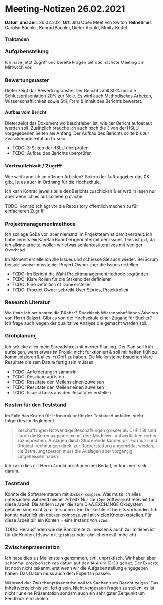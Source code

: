 # Meeting-Notizen 26.02.2021

**Datum und Zeit**: 26.02.2021
**Ort**: Jitsi Open Meet von Switch
**Teilnehmer**: Carolyn Bächler, Konrad Bächler, Dieter Arnold, Moritz Küttel

#### Traktanden
### Aufgabenstellung

Ich habe jetzt Zugriff und bereite Fragen auf das nächste Meeting am Mittwoch vor.

### Bewertungsraster

Dieter zeigt das Bewertungsraster. Der Bericht zählt 80% und die Schlusspräsentation 20% zur Note.
Es wird auch Methodisches Arbeiten, Wissenschaftlichkeit sowie Stil, Form & Inhalt des Berichts bewertet.

#### Aufbau vom Bericht

Dieter zeigt das Dokument wo beschrieben ist, wie der Bericht aufgebaut werden soll.
Zusätzlich brauche ich auch noch die 3 von der HSLU vorgegebenen Seiten am Anfang.
Der Aufbau des Berichts sollte bis zur Zwischenpräsentation fix sein.

* TODO: 3-Seiten der HSLU überprüfen
* TODO: Aufbau des Berichts überprüfen


### Vertraulichkeit / Zugriff

Wie weit kann ich im offenen Arbeiten? Sofern der Auftraggeber das OK gibt, ist es auch in Ordnung für die Hochschule.

Ich kann Konrad jeweils teile des Berichts zuschicken & er wird in lesen nur aber wenn ich es auf codeberg mache.

TODO: Konrad schlägt vor die Repository öffentlich machen zu für einfacheren Zugriff


### Projektmanagementmethode

Ich schlage SoDa vor, aber niemand im Projektteam ist damit vertraut.
Ich habe bereits ein KanBan Board eingerichtet mit den Issues.
Dies ist gut, da ich alleine arbeite, wollen wir etwas schlankes/iteratives mit weniger Overhead.

Im Moment erstelle ich alle Issues und schliesse Sie auch wieder. Bei Scrum beispielsweise müsste der Project Owner aber die 
Issues erstellen.

* TODO: Im Bericht die Wahl Projektmanagementmethode begründen
* TODO: Klare Rollen für die Stakeholder definieren
* TODO: Eine Definition of Done erstellen
* TODO: Product Owner schreibt User Stories, Projektrollen

### Research Literatur

Wo finde ich am besten die Bücher? Spezifisch Wissenschaftliches Arbeiten von Herrn Balzert. Gibt es von der Hochschule einen Zugang für Bücher?
Ich frage auch wegen der qualitative Analyse die gemacht werden soll.

### Grobplanung

Ich schicke allen mein Spreadsheet mit meiner Planung.
Der Plan soll früh aufzeigen, wenn etwas im Projekt nicht funktioniert & soll mir helfen früh zu kommunizieren & alles im Griff zu haben. 
Die Meilensteine brauchen klare Resultate die zum Datum fertig sein müssen.

* TODO: Anforderungen sammeln
* TODO: Resultate auflisten
* TODO: Resultate den Meilensteinen zuweisen
* TODO: Resultate den Meilensteinen zuweisen
* TODO: Issues/Tasks aus den Resultaten erstellen


### Kosten für den Teststand

Im Falle das Kosten für Infrastruktur für den Teststand anfallen, steht folgendes Im Reglement:

  > Beschaffungen
  > Notwendige Beschaffungen grösser als CHF 150 sind durch die Betreuungsperson mit dem Modulver-
  > antwortlichen vorher abzusprechen. Auslagen durch Studierende können per Formular und Original-
  > rechnungen direkt zur Rückerstattung angemeldet werden, die Betreuungsperson muss die Auslagen
  > aber vorgängig gutgeheissen haben.

Ich kann dies mit Herrn Arnold anschauen bei Bedarf, er kümmert sich darum.

### Teststand

Konnte die Software starten mit `docker-compose`. Was muss ich alles untersuchen während meiner Arbeit?
Nur die `i2pd` Software ist relevant für diese Arbeit. Die andern Layer die zum DIVA.EXCHANGE Ökosystem gehören sind nicht zu untersuchen.
Ein Dockerfile ist bereits vorhanden. Ich könnte natürlich ein docker-compose.yml mit vielen Knoten erstellen.
Für diese Arbeit gilt ein Konten = eine Instanz von `i2pd`.

TODO: Herausfinden wie die Bandbreite zu messen & auch zu limitieren ist für die Knoten. (Bspw. mit `iptables` oder ähnlichem evtl. möglich)

### Zwischenpräsentation

Ich habe dies als Meilenstein genommen, evtl. unpraktisch.
Wir haben aber schonmal provisorisch das datum auf den 14.4 um 13:30 gelegt.
Der Experte ist noch nicht bekannt, erst wenn wir die Aufgabenstellung eingegeben haben. Das Datum muss auch dem Experten passen.

Während der Zwischenpräsentation soll ich Sachen zum Bericht zeigen. Das Inhaltsverzeichnis soll fertig sein. Nicht vergessen Fragen zu stellen, es ist nicht nur eine Präsentation sondern auch ein sehr guter Zeitpunkt um Feedback einzuholen.
